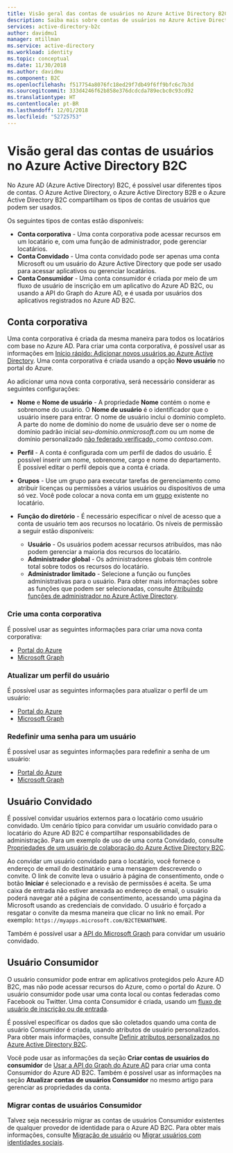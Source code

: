 ```yaml
---
title: Visão geral das contas de usuários no Azure Active Directory B2C | Microsoft Docs
description: Saiba mais sobre contas de usuários no Azure Active Directory B2C.
services: active-directory-b2c
author: davidmu1
manager: mtillman
ms.service: active-directory
ms.workload: identity
ms.topic: conceptual
ms.date: 11/30/2018
ms.author: davidmu
ms.component: B2C
ms.openlocfilehash: f517754a8076fc18ed29f7db49f6ff9bfc6c7b3d
ms.sourcegitcommit: 333d4246f62b858e376dcdcda789ecbc0c93cd92
ms.translationtype: HT
ms.contentlocale: pt-BR
ms.lasthandoff: 12/01/2018
ms.locfileid: "52725753"
---
```

# <a name="overview-of-user-accounts-in-azure-active-directory-b2c"></a>Visão geral das contas de usuários no Azure Active Directory B2C

No Azure AD (Azure Active Directory) B2C, é possível usar diferentes tipos de contas. O Azure Active Directory, o Azure Active Directory B2B e o Azure Active Directory B2C compartilham os tipos de contas de usuários que podem ser usados.

Os seguintes tipos de contas estão disponíveis:

- **Conta corporativa** - Uma conta corporativa pode acessar recursos em um locatário e, com uma função de administrador, pode gerenciar locatários.
- **Conta Convidado** - Uma conta convidado pode ser apenas uma conta Microsoft ou um usuário do Azure Active Directory que pode ser usado para acessar aplicativos ou gerenciar locatários. 
- **Conta Consumidor** - Uma conta consumidor é criada por meio de um fluxo de usuário de inscrição em um aplicativo do Azure AD B2C, ou usando a API do Graph do Azure AD, e é usada por usuários dos aplicativos registrados no Azure AD B2C. 

## <a name="work-account"></a>Conta corporativa

Uma conta corporativa é criada da mesma maneira para todos os locatários com base no Azure AD. Para criar uma conta corporativa, é possível usar as informações em [Início rápido: Adicionar novos usuários ao Azure Active Directory](../active-directory/fundamentals/add-users-azure-active-directory.md). Uma conta corporativa é criada usando a opção **Novo usuário** no portal do Azure.

Ao adicionar uma nova conta corporativa, será necessário considerar as seguintes configurações:

- **Nome** e **Nome de usuário** - A propriedade **Nome** contém o nome e sobrenome do usuário. O **Nome de usuário** é o identificador que o usuário insere para entrar. O nome de usuário inclui o domínio completo. A parte do nome de domínio do nome de usuário deve ser o nome de domínio padrão inicial *seu-domínio.onmicrosoft.com* ou um nome de domínio personalizado [não federado verificado, ](../active-directory/fundamentals/add-custom-domain.md) como *contoso.com*.
- **Perfil** - A conta é configurada com um perfil de dados do usuário. É possível inserir um nome, sobrenome, cargo e nome do departamento. É possível editar o perfil depois que a conta é criada.
- **Grupos** - Use um grupo para executar tarefas de gerenciamento como atribuir licenças ou permissões a vários usuários ou dispositivos de uma só vez. Você pode colocar a nova conta em um [grupo](../active-directory/fundamentals/active-directory-groups-create-azure-portal.md) existente no locatário. 
- **Função do diretório** - É necessário especificar o nível de acesso que a conta de usuário tem aos recursos no locatário. Os níveis de permissão a seguir estão disponíveis:

    - **Usuário** - Os usuários podem acessar recursos atribuídos, mas não podem gerenciar a maioria dos recursos do locatário.
    - **Administrador global** - Os administradores globais têm controle total sobre todos os recursos do locatário.
    - **Administrador limitado** - Selecione a função ou funções administrativas para o usuário. Para obter mais informações sobre as funções que podem ser selecionadas, consulte [Atribuindo funções de administrador no Azure Active Directory](../active-directory/users-groups-roles/directory-assign-admin-roles.md). 

### <a name="create-a-work-account"></a>Crie uma conta corporativa

É possível usar as seguintes informações para criar uma nova conta corporativa:

- [Portal do Azure](../active-directory/fundamentals/add-users-azure-active-directory.md)
- [Microsoft Graph](https://developer.microsoft.com/en-us/graph/docs/api-reference/v1.0/api/user_post_users)

### <a name="update-a-user-profile"></a>Atualizar um perfil do usuário

É possível usar as seguintes informações para atualizar o perfil de um usuário:

- [Portal do Azure](../active-directory/fundamentals/active-directory-users-profile-azure-portal.md)
- [Microsoft Graph](https://developer.microsoft.com/en-us/graph/docs/api-reference/v1.0/api/user_update)

### <a name="reset-a-password-for-a-user"></a>Redefinir uma senha para um usuário

É possível usar as seguintes informações para redefinir a senha de um usuário: 

- [Portal do Azure](../active-directory/fundamentals/active-directory-users-reset-password-azure-portal.md)
- [Microsoft Graph](https://developer.microsoft.com/en-us/graph/docs/api-reference/v1.0/api/user_update)

## <a name="guest-user"></a>Usuário Convidado

É possível convidar usuários externos para o locatário como usuário convidado. Um cenário típico para convidar um usuário convidado para o locatário do Azure AD B2C é compartilhar responsabilidades de administração. Para um exemplo de uso de uma conta Convidado, consulte [Propriedades de um usuário de colaboração do Azure Active Directory B2C](../active-directory/b2b/user-properties.md).

Ao convidar um usuário convidado para o locatário, você fornece o endereço de email do destinatário e uma mensagem descrevendo o convite. O link de convite leva o usuário à página de consentimento, onde o botão **Iniciar** é selecionado e a revisão de permissões é aceita. Se uma caixa de entrada não estiver anexada ao endereço de email, o usuário poderá navegar até a página de consentimento, acessando uma página da Microsoft usando as credenciais de convidado. O usuário é forçado a resgatar o convite da mesma maneira que clicar no link no email. Por exemplo: `https://myapps.microsoft.com/B2CTENANTNAME`.

Também é possível usar a [API do Microsoft Graph](https://developer.microsoft.com/en-us/graph/docs/api-reference/beta/api/invitation_post) para convidar um usuário convidado.

## <a name="consumer-user"></a>Usuário Consumidor

O usuário consumidor pode entrar em aplicativos protegidos pelo Azure AD B2C, mas não pode acessar recursos do Azure, como o portal do Azure.  O usuário consumidor pode usar uma conta local ou contas federadas como Facebook ou Twitter. Uma conta Consumidor é criada, usando um [fluxo de usuário de inscrição ou de entrada](../active-directory-b2c/active-directory-b2c-reference-policies.md).

É possível especificar os dados que são coletados quando uma conta de usuário Consumidor é criada, usando atributos de usuário personalizados. Para obter mais informações, consulte [Definir atributos personalizados no Azure Active Directory B2C](../active-directory-b2c/active-directory-b2c-reference-custom-attr.md).

Você pode usar as informações da seção **Criar contas de usuários do consumidor** de [Usar a API do Graph do Azure AD](active-directory-b2c-devquickstarts-graph-dotnet.md) para criar uma conta Consumidor do Azure AD B2C. Também é possível usar as informações na seção **Atualizar contas de usuários Consumidor** no mesmo artigo para gerenciar as propriedades da conta.

### <a name="migrate-consumer-user-accounts"></a>Migrar contas de usuários Consumidor

Talvez seja necessário migrar as contas de usuários Consumidor existentes de qualquer provedor de identidade para o Azure AD B2C. Para obter mais informações, consulte [Migração de usuário](active-directory-b2c-user-migration.md) ou [Migrar usuários com identidades sociais](active-directory-b2c-social-migration.md).